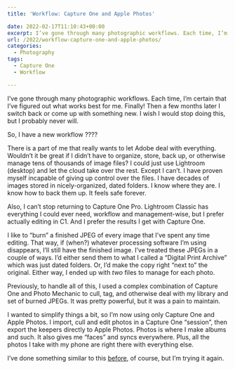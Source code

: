 ```yaml
---
title: 'Workflow: Capture One and Apple Photos'

date: 2022-02-17T11:10:43+00:00
excerpt: I’ve gone through many photographic workflows. Each time, I’m certain that I’ve figured out what works best for me. Finally! Then a few months later I switch back or come up with something new. I wish I would stop doing this, but I probably never will.
url: /2022/workflow-capture-one-and-apple-photos/
categories:
  - Photography
tags:
  - Capture One
  - Workflow

---
```

I&#8217;ve gone through many photographic workflows. Each time, I&#8217;m certain that I&#8217;ve figured out what works best for me. Finally! Then a few months later I switch back or come up with something new. I wish I would stop doing this, but I probably never will.

So, I have a new workflow ????

There is a part of me that really wants to let Adobe deal with everything. Wouldn&#8217;t it be great if I didn&#8217;t have to organize, store, back up, or otherwise manage tens of thousands of image files? I could just use Lightroom (desktop) and let the cloud take over the rest. Except I can&#8217;t. I have proven myself incapable of giving up control over the files. I have decades of images stored in nicely-organized, dated folders. I know where they are. I know how to back them up. It feels safe forever.

Also, I can&#8217;t stop returning to Capture One Pro. Lightroom Classic has everything I could ever need, workflow and management-wise, but I prefer actually editing in C1. And I prefer the results I get with Capture One.

I like to &#8220;burn&#8221; a finished JPEG of every image that I&#8217;ve spent any time editing. That way, if (when?) whatever processing software I&#8217;m using disappears, I&#8217;ll still have the finished image. I&#8217;ve treated these JPEGs in a couple of ways. I&#8217;d either send them to what I called a &#8220;Digital Print Archive&#8221; which was just dated folders. Or, I&#8217;d make the copy right &#8220;next to&#8221; the original. Either way, I ended up with _two_ files to manage for each photo. 

Previously, to handle all of this, I used a complex combination of Capture One and Photo Mechanic to cull, tag, and otherwise deal with my library and set of burned JPEGs. It was pretty powerful, but it was a pain to maintain.

I wanted to simplify things a bit, so I&#8217;m now using only Capture One and Apple Photos. I import, cull and edit photos in a Capture One &#8220;session&#8221;, then export the keepers directly to Apple Photos. Photos is where I make albums and such. It also gives me &#8220;faces&#8221; and syncs everywhere. Plus, all the photos I take with my phone are right there with everything else.

I&#8217;ve done something similar to this [before][1], of course, but I&#8217;m trying it again.

 [1]: https://archive.baty.net/2017/photo-management-post-lightroom/